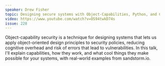```yaml
---
speaker: Drew Fisher
topic: Designing secure systems with Object-Capabilities, Python, and Cap'n Proto
video: https://www.youtube.com/watch?v=OS94twkD74s
issue: 228
---
```


Object-capability security is a technique for designing systems that lets us apply object-oriented design principles to security policies, reducing cognitive overhead and risk of errors that lead to vulnerabilities. In this talk, I'll explain capabilities, how they work, and what cool things they make possible for your systems, with real-world examples from sandstorm.io.

